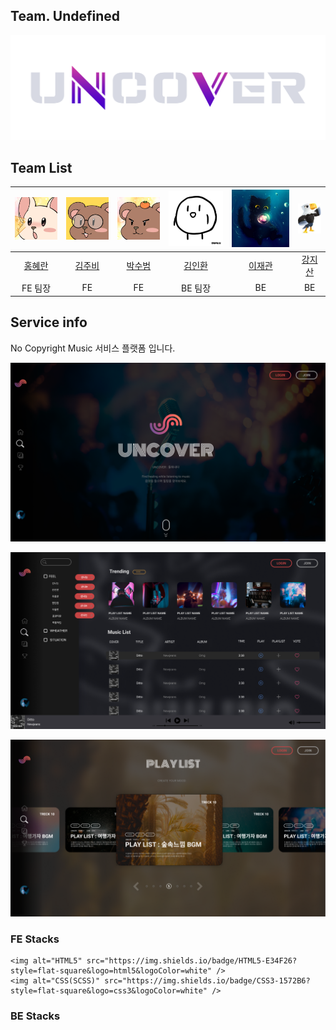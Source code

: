 ## Team. Undefined
![uncover](./img/uncover_logo_02%20(1).png)

## Team List
|![홍혜란](./img/rab.png)|![김주비](./img/4.png)|![박수범](./img/%EC%88%98%EB%B2%94%EC%9D%B4.png)|![김인환](./img/%EB%AF%B8%EB%8B%88demuu%20(1).jpg)|![이재관](./img/cat_cute_ball_127642_1280x720.jpg)|![강지산](./img/%EB%8F%85%EC%88%98%EB%A6%AC%20%EC%95%84%ED%8F%B4%EB%A1%9C.jpeg)|
|:---:|:---:|:---:|:---:|:---:|:---:|
|[홍혜란](https://github.com/forhrever)|[김주비](https://github.com/mscojl24)|[박수범](https://github.com/parksubeom)|[김인환](https://github.com/Preasim)|[이재관](https://github.com/CordJG)|[강지산](https://github.com/hunm719)|
|FE 팀장|FE|FE|BE 팀장|BE|BE|

## Service info

No Copyright Music 서비스 플랫폼 입니다.

![un1.png](./img/un1.png)

![un2.png](./img/un2.png)

![un3.png](./img/un3.png)

### FE Stacks
    <img alt="HTML5" src="https://img.shields.io/badge/HTML5-E34F26?style=flat-square&logo=html5&logoColor=white" />
    <img alt="CSS(SCSS)" src="https://img.shields.io/badge/CSS3-1572B6?style=flat-square&logo=css3&logoColor=white" />

### BE Stacks
